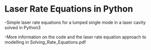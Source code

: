 # Laser Rate Equations in Python
-Simple laser rate equations for a lumped single mode in a laser cavity solved in Python3

-More information on the code and the laser rate equation approach to modelling in Solving_Rate_Equations.pdf

